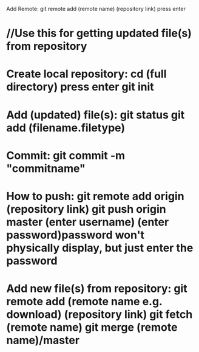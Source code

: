 Add Remote:
git remote add (remote name) (repository link) press enter

//Use this for getting updated file(s) from repository
===========================================================

Create local repository:
cd (full directory) press enter
git init 
===========================================================

Add (updated) file(s):
git status
git add (filename.filetype)
===========================================================

Commit:
git commit -m "commitname"
===========================================================

How to push:
git remote add origin (repository link)
git push origin master
(enter username)
(enter password)password won't physically display, but just enter the password
==============================================================================

Add new file(s) from repository:
git remote add (remote name e.g. download) (repository link)
git fetch (remote name)
git merge (remote name)/master
============================================================







